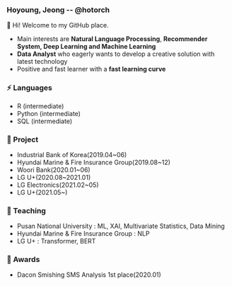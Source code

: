 ### Hoyoung, Jeong -- @hotorch

👋 Hi! Welcome to my GitHub place.
- Main interests are **Natural Language Processing**, **Recommender System, Deep Learning and Machine Learning**
- **Data Analyst** who eagerly wants to develop a creative solution with latest technology
- Positive and fast learner with a **fast learning curve**

### ⚡ Languages 
- R (intermediate)
- Python (intermediate)
- SQL (intermediate)

### 🌱 Project
- Industrial Bank of Korea(2019.04~06)
- Hyundai Marine & Fire Insurance Group(2019.08~12)
- Woori Bank(2020.01~06)
- LG U+(2020.08~2021.01)
- LG Electronics(2021.02~05)
- LG U+(2021.05~)


### 💬 Teaching
- Pusan National University : ML, XAI, Multivariate Statistics, Data Mining
- Hyundai Marine & Fire Insurance Group : NLP
- LG U+ : Transformer, BERT 

### 🎨 Awards
- Dacon Smishing SMS Analysis 1st place(2020.01)
